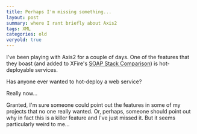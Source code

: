 ```yaml
---
title: Perhaps I'm missing something...
layout: post 
summary: where I rant briefly about Axis2
tags: XML
categories: old
veryold: true
---
```


I've been playing with Axis2 for a couple of days.  One of the features that they boast (and added to XFire's [SOAP Stack Comparison](http://xfire.codehaus.org/Stack+Comparison)) is hot-deployable services. 

Has anyone ever wanted to hot-deploy a web service? 

Really now...

Granted, I'm sure someone could point out the features in some of my projects that no one really wanted. Or, perhaps, someone should point out why in fact this is a killer feature and I've just missed it. But it seems particularly weird to me...
